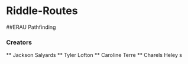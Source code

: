 # Riddle-Routes
##ERAU Pathfinding 
### Creators
** Jackson Salyards
** Tyler Lofton
** Caroline Terre
** Charels Heley
s